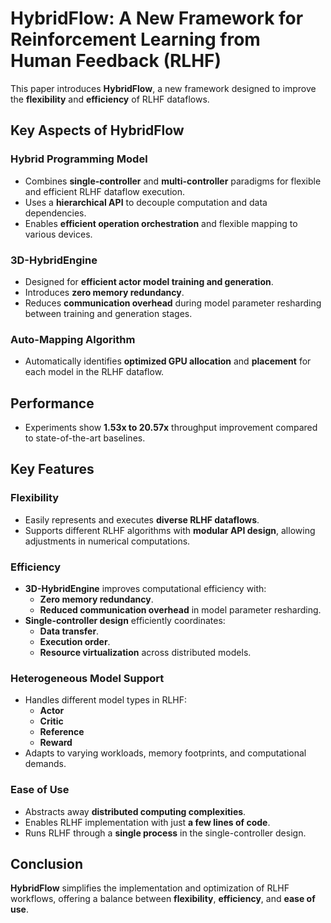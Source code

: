 # HybridFlow: A New Framework for Reinforcement Learning from Human Feedback (RLHF)

This paper introduces **HybridFlow**, a new framework designed to improve the **flexibility** and **efficiency** of RLHF dataflows.

## Key Aspects of HybridFlow

### Hybrid Programming Model

- Combines **single-controller** and **multi-controller** paradigms for flexible and efficient RLHF dataflow execution.
- Uses a **hierarchical API** to decouple computation and data dependencies.
- Enables **efficient operation orchestration** and flexible mapping to various devices.

### 3D-HybridEngine

- Designed for **efficient actor model training and generation**.
- Introduces **zero memory redundancy**.
- Reduces **communication overhead** during model parameter resharding between training and generation stages.

### Auto-Mapping Algorithm

- Automatically identifies **optimized GPU allocation** and **placement** for each model in the RLHF dataflow.

## Performance

- Experiments show **1.53x to 20.57x** throughput improvement compared to state-of-the-art baselines.

## Key Features

### Flexibility

- Easily represents and executes **diverse RLHF dataflows**.
- Supports different RLHF algorithms with **modular API design**, allowing adjustments in numerical computations.

### Efficiency

- **3D-HybridEngine** improves computational efficiency with:
  - **Zero memory redundancy**.
  - **Reduced communication overhead** in model parameter resharding.
- **Single-controller design** efficiently coordinates:
  - **Data transfer**.
  - **Execution order**.
  - **Resource virtualization** across distributed models.

### Heterogeneous Model Support

- Handles different model types in RLHF:
  - **Actor**
  - **Critic**
  - **Reference**
  - **Reward**
- Adapts to varying workloads, memory footprints, and computational demands.

### Ease of Use

- Abstracts away **distributed computing complexities**.
- Enables RLHF implementation with just **a few lines of code**.
- Runs RLHF through a **single process** in the single-controller design.

## Conclusion

**HybridFlow** simplifies the implementation and optimization of RLHF workflows, offering a balance between **flexibility**, **efficiency**, and **ease of use**.
